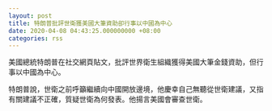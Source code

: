 ```yaml
---
layout: post
title: 特朗普批評世衛獲美國大筆資助卻行事以中國為中心
date: 2020-04-08 04:43:25.000000000 +08:00
categories: rss
---
```


美國總統特朗普在社交網頁貼文，批評世界衛生組織獲得美國大筆金錢資助，但行事以中國為中心。

特朗普說，世衛之前呼籲繼續向中國開放邊境，他慶幸自己無聽從世衛建議，又指有關建議不正確，質疑世衛為何發表。他揚言美國會審查世衛。
